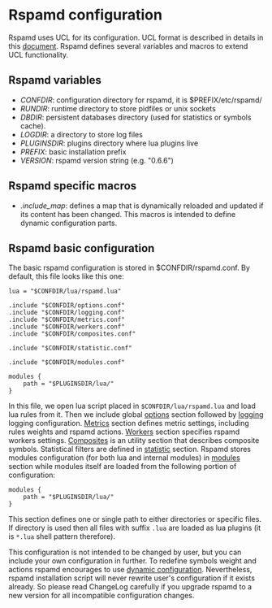 # Rspamd configuration

Rspamd uses UCL for its configuration. UCL format is described in details in
this [document](ucl.md). Rspamd defines several variables and macros to extend
UCL functionality.

## Rspamd variables

- *CONFDIR*: configuration directory for rspamd, it is $PREFIX/etc/rspamd/
- *RUNDIR*: runtime directory to store pidfiles or unix sockets
- *DBDIR*: persistent databases directory (used for statistics or symbols cache).
- *LOGDIR*: a directory to store log files
- *PLUGINSDIR*: plugins directory where lua plugins live
- *PREFIX*: basic installation prefix
- *VERSION*: rspamd version string (e.g. "0.6.6")

## Rspamd specific macros

- *.include_map*: defines a map that is dynamically reloaded and updated if its
content has been changed. This macros is intended to define dynamic configuration
parts.

## Rspamd basic configuration

The basic rspamd configuration is stored in $CONFDIR/rspamd.conf. By default, this
file looks like this one:

~~~ucl
lua = "$CONFDIR/lua/rspamd.lua"

.include "$CONFDIR/options.conf"
.include "$CONFDIR/logging.conf"
.include "$CONFDIR/metrics.conf"
.include "$CONFDIR/workers.conf"
.include "$CONFDIR/composites.conf"

.include "$CONFDIR/statistic.conf"

.include "$CONFDIR/modules.conf"

modules {
	path = "$PLUGINSDIR/lua/"
}
~~~

In this file, we open lua script placed in `$CONFDIR/lua/rspamd.lua` and load
lua rules from it. Then we include global [options](options.md) section followed
by [logging](logging.md) logging configuration. [Metrics](metrics.md) section defines
metric settings, including rules weights and rspamd actions. [Workers](../workers/index.md)
section specifies rspamd workers settings. [Composites](composites.md) is an utility
section that describes composite symbols. Statistical filters are defined in 
[statistic](statistic.md) section. Rspamd stores modules configuration (for both lua
and internal modules) in [modules](../modules/index.md) section while modules itself are
loaded from the following portion of configuration:

~~~ucl
modules {
	path = "$PLUGINSDIR/lua/"
}
~~~

This section defines one or single path to either directories or specific files.
If directory is used then all files with suffix `.lua` are loaded as lua plugins
(it is `*.lua` shell pattern therefore).

This configuration is not intended to be changed by user, but you can include your
own configuration in further. To redefine symbols weight and actions rspamd encourages
to use [dynamic configuration](settings.md). Nevertheless, rspamd installation
script will never rewrite user's configuration if it exists already. So please 
read ChangeLog carefully if you upgrade rspamd to a new version for all incompatible
configuration changes.
